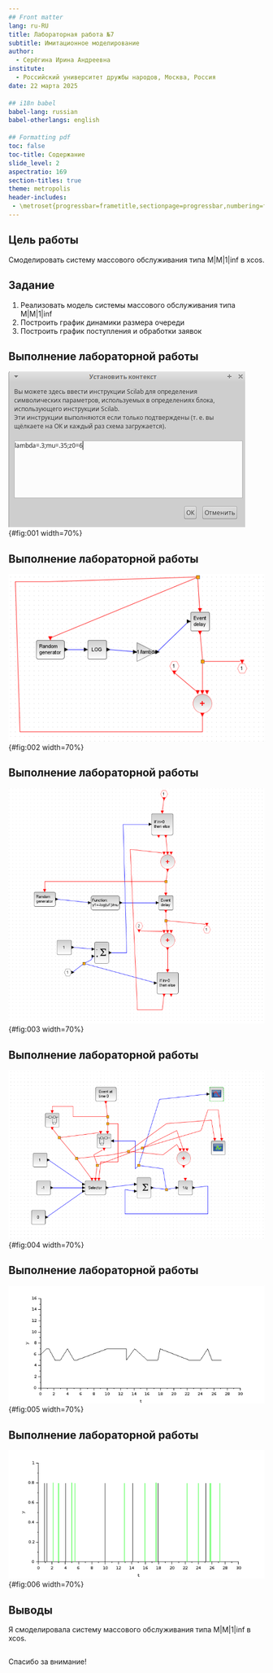 ```yaml
---
## Front matter
lang: ru-RU
title: Лабораторная работа №7
subtitle: Имитационное моделирование
author:
  - Серёгина Ирина Андреевна
institute:
  - Российский университет дружбы народов, Москва, Россия
date: 22 марта 2025

## i18n babel
babel-lang: russian
babel-otherlangs: english

## Formatting pdf
toc: false
toc-title: Содержание
slide_level: 2
aspectratio: 169
section-titles: true
theme: metropolis
header-includes:
 - \metroset{progressbar=frametitle,sectionpage=progressbar,numbering=fraction}
---
```


## Цель работы

Смоделировать систему массового обслуживания типа M|M|1|inf в xcos.

## Задание

1. Реализовать модель системы массового обслуживания типа M|M|1|inf
2. Построить график динамики размера очереди 
3. Построить график поступления и обработки заявок

## Выполнение лабораторной работы

![Задание контекста для модели](image/1.png){#fig:001 width=70%}

## Выполнение лабораторной работы

![Суперблок для моделирования поступления заявок](image/2.png){#fig:002 width=70%}

## Выполнение лабораторной работы

![Суперблок для моделирования обработки заявок](image/3.png){#fig:003 width=70%}

## Выполнение лабораторной работы

![Модель системы массового обслуживания типа M|M|1|inf](image/4.png){#fig:004 width=70%}

## Выполнение лабораторной работы

![График динамики размера очереди](image/5.png){#fig:005 width=70%}

## Выполнение лабораторной работы

![График поступления и обработки заявок](image/6.png){#fig:006 width=70%}

## Выводы

Я смоделировала систему массового обслуживания типа M|M|1|inf в xcos.

## 

Спасибо за внимание!


